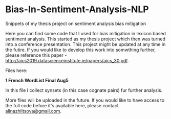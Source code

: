 # Bias-In-Sentiment-Analysis-NLP
Snippets of my thesis project on sentiment analysis bias mitigation

Here you can find some code that I used for bias mitigation in lexicon based sentiment analysis. This started as my thesis project which then was turned into a conference presentation. This project might be updated at any time in the futire. If you would like to develop this work into somwthing further, please reference this paper - http://aics2019.datascienceinstitute.ie/papers/aics_30.pdf.

Files here:

**1 French WordList Final Aug5**

In this file I collect synsets (in this case cognate pairs) fur further analysis.

More files will be uploaded in the future. If you would like to have access to the full code before it's available here, please contact alinazhiltsova@gmail.com.
